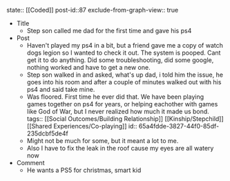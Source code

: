 state:: [[Coded]]
post-id::87
exclude-from-graph-view:: true

- Title
	- Step son called me dad for the first time and gave his ps4
- Post
	- Haven't played my ps4 in a bit, but a friend gave me a copy of watch dogs legion so I wanted to check it out. The system is pooped. Cant get it to do anything. Did some troubleshooting, did some google, nothing worked and have to get a new one.
	- Step son walked in and asked, what's up dad, i told him the issue, he goes into his room and after a couple of minutes walked out with his ps4 and said take mine.
	- Was floored. First time he ever did that. We have been playing games together on ps4 for years, or helping eachother with games like God of War, but I never realized how much it made us bond.
	  tags:: [[Social Outcomes/Building Relationship]] [[Kinship/Stepchild]] [[Shared Experiences/Co-playing]]
	  id:: 65a4fdde-3827-44f0-85df-235dcbf5de4f
	- Might not be much for some, but it meant a lot to me.
	- Also I have to fix the leak in the roof cause my eyes are all watery now
- Comment
	- He wants a PS5 for christmas, smart kid